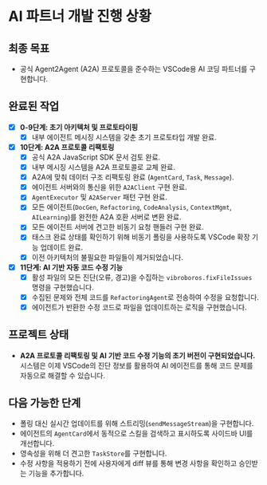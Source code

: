 # AI 파트너 개발 진행 상황

## 최종 목표
- 공식 Agent2Agent (A2A) 프로토콜을 준수하는 VSCode용 AI 코딩 파트너를 구현합니다.

## 완료된 작업
- [x] **0-9단계: 초기 아키텍처 및 프로토타이핑**
  - [x] 내부 에이전트 메시징 시스템을 갖춘 초기 프로토타입 개발 완료.
- [x] **10단계: A2A 프로토콜 리팩토링**
  - [x] 공식 A2A JavaScript SDK 문서 검토 완료.
  - [x] 내부 메시징 시스템을 A2A 프로토콜로 교체 완료.
  - [x] A2A에 맞춰 데이터 구조 리팩토링 완료 (`AgentCard`, `Task`, `Message`).
  - [x] 에이전트 서버와의 통신을 위한 `A2AClient` 구현 완료.
  - [x] `AgentExecutor` 및 `A2AServer` 패턴 구현 완료.
  - [x] 모든 에이전트(`DocGen`, `Refactoring`, `CodeAnalysis`, `ContextMgmt`, `AILearning`)를 완전한 A2A 호환 서버로 변환 완료.
  - [x] 모든 에이전트 서버에 견고한 비동기 요청 핸들러 구현 완료.
  - [x] 태스크 완료 상태를 확인하기 위해 비동기 폴링을 사용하도록 VSCode 확장 기능 업데이트 완료.
  - [x] 이전 아키텍처의 불필요한 파일들이 제거되었습니다.
- [x] **11단계: AI 기반 자동 코드 수정 기능**
  - [x] 활성 파일의 모든 진단(오류, 경고)을 수집하는 `vibroboros.fixFileIssues` 명령을 구현했습니다.
  - [x] 수집된 문제와 전체 코드를 `RefactoringAgent`로 전송하여 수정을 요청합니다.
  - [x] 에이전트가 반환한 수정 코드로 파일을 업데이트하는 로직을 구현했습니다.

## 프로젝트 상태
- **A2A 프로토콜 리팩토링 및 AI 기반 코드 수정 기능의 초기 버전이 구현되었습니다.** 시스템은 이제 VSCode의 진단 정보를 활용하여 AI 에이전트를 통해 코드 문제를 자동으로 해결할 수 있습니다.

## 다음 가능한 단계
- 폴링 대신 실시간 업데이트를 위해 스트리밍(`sendMessageStream`)을 구현합니다.
- 에이전트의 `AgentCard`에서 동적으로 스킬을 검색하고 표시하도록 사이드바 UI를 개선합니다.
- 영속성을 위해 더 견고한 `TaskStore`를 구현합니다.
- 수정 사항을 적용하기 전에 사용자에게 diff 뷰를 통해 변경 사항을 확인하고 승인받는 기능을 추가합니다.